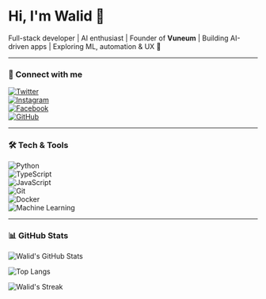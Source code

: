 # Hi, I'm Walid 👋

Full-stack developer | AI enthusiast | Founder of **Vuneum** | Building AI-driven apps | Exploring ML, automation & UX 🚀  

---

### 🔗 Connect with me

[![Twitter](https://img.shields.io/badge/Twitter-@ladebw-blue?style=flat&logo=twitter)](https://twitter.com/ladebw)  
[![Instagram](https://img.shields.io/badge/Instagram-@ladebw-E4405F?style=flat&logo=instagram)](https://instagram.com/ladebw)  
[![Facebook](https://img.shields.io/badge/Facebook-@ladebw-1877F2?style=flat&logo=facebook)](https://facebook.com/ladebw)  
[![GitHub](https://img.shields.io/badge/GitHub-@ladebw-000?style=flat&logo=github)](https://github.com/ladebw)  

---

### 🛠️ Tech & Tools

![Python](https://img.shields.io/badge/Python-3776AB?style=flat&logo=python&logoColor=white)  
![TypeScript](https://img.shields.io/badge/TypeScript-3178C6?style=flat&logo=typescript&logoColor=white)  
![JavaScript](https://img.shields.io/badge/JavaScript-F7DF1E?style=flat&logo=javascript&logoColor=black)  
![Git](https://img.shields.io/badge/Git-F05032?style=flat&logo=git&logoColor=white)  
![Docker](https://img.shields.io/badge/Docker-2496ED?style=flat&logo=docker&logoColor=white)  
![Machine Learning](https://img.shields.io/badge/Machine_Learning-FF6F61?style=flat&logo=ai&logoColor=white)  

---

### 📊 GitHub Stats

![Walid's GitHub Stats](https://github-readme-stats.vercel.app/api?username=ladebw&show_icons=true&theme=radical&count_private=true)  

![Top Langs](https://github-readme-stats.vercel.app/api/top-langs/?username=ladebw&layout=compact&theme=radical)  

![Walid's Streak](https://github-readme-streak-stats.herokuapp.com/?user=ladebw&theme=radical)  
